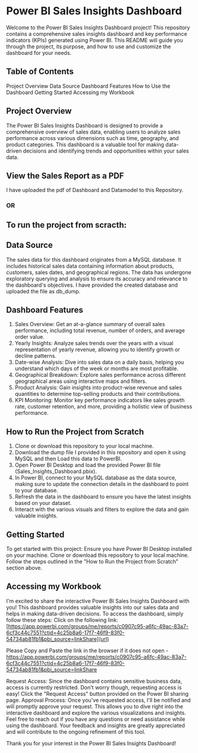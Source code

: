 # Power BI Sales Insights Dashboard

Welcome to the Power BI Sales Insights Dashboard project!
This repository contains a comprehensive sales insights dashboard and key performance indicators (KPIs) generated using Power BI. This README will guide you through the project, its purpose, and how to use and customize the dashboard for your needs.

## Table of Contents
Project Overview
Data Source
Dashboard Features
How to Use the Dashboard
Getting Started
Accessing my Workbook


## Project Overview
The Power BI Sales Insights Dashboard is designed to provide a comprehensive overview of sales data, enabling users to analyze sales performance across various dimensions such as time, geography, and product categories. This dashboard is a valuable tool for making data-driven decisions and identifying trends and opportunities within your sales data.

## View the Sales Report as a PDF
I have uploaded the pdf of Dashboard and Datamodel to this Repository.

### OR

## To run the project from scracth:

## Data Source

The sales data for this dashboard originates from a MySQL database. It includes historical sales data containing information about products, customers, sales dates, and geographical regions. The data has undergone exploratory querying and analysis to ensure its accuracy and relevance to the dashboard's objectives. I have provided the created database and uploaded the file as db_dump.

## Dashboard Features
1. Sales Overview: Get an at-a-glance summary of overall sales performance, including total revenue, number of orders, and average order value.
2. Yearly Insights: Analyze sales trends over the years with a visual representation of yearly revenue, allowing you to identify growth or decline patterns.
3. Date-wise Analysis: Dive into sales data on a daily basis, helping you understand which days of the week or months are most profitable.
4. Geographical Breakdown: Explore sales performance across different geographical areas using interactive maps and filters.
5. Product Analysis: Gain insights into product-wise revenue and sales quantities to determine top-selling products and their contributions.
6. KPI Monitoring: Monitor key performance indicators like sales growth rate, customer retention, and more, providing a holistic view of business performance.

## How to Run the Project from Scratch

1. Clone or download this repository to your local machine.
2. Download the dump file I provided in this repository and open it using MySQL and then Load this data to PowerBI.
3. Open Power BI Desktop and load the provided Power BI file (Sales_Insights_Dashboard.pbix).
4. In Power BI, connect to your MySQL database as the data source, making sure to update the connection details in the dashboard to point to your database.
5. Refresh the data in the dashboard to ensure you have the latest insights based on your dataset.
6. Interact with the various visuals and filters to explore the data and gain valuable insights.

## Getting Started
To get started with this project:
Ensure you have Power BI Desktop installed on your machine.
Clone or download this repository to your local machine.
Follow the steps outlined in the "How to Run the Project from Scratch" section above.

## Accessing my Workbook
I'm excited to share the interactive Power BI Sales Insights Dashboard with you! This dashboard provides valuable insights into our sales data and helps in making data-driven decisions. To access the dashboard, simply follow these steps:
Click on the following link: [https://app.powerbi.com/groups/me/reports/c0907c95-a6fc-49ac-83a7-6cf3c44c7551?ctid=4c25b8a6-17f7-46f9-83f0-54734ab81fb1&pbi_source=linkShare](url)

Please Copy and Paste the link in the browser if it does not open - https://app.powerbi.com/groups/me/reports/c0907c95-a6fc-49ac-83a7-6cf3c44c7551?ctid=4c25b8a6-17f7-46f9-83f0-54734ab81fb1&pbi_source=linkShare

Request Access: Since the dashboard contains sensitive business data, access is currently restricted. Don't worry though, requesting access is easy! Click the "Request Access" button provided on the Power BI sharing page.
Approval Process: Once you've requested access, I'll be notified and will promptly approve your request. This allows you to dive right into the interactive dashboard and explore the various visualizations and insights.
Feel free to reach out if you have any questions or need assistance while using the dashboard. Your feedback and insights are greatly appreciated and will contribute to the ongoing refinement of this tool.

Thank you for your interest in the Power BI Sales Insights Dashboard!



